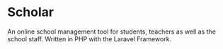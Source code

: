 # Scholar

An online school management tool for students, teachers as well as the school staff. Written in PHP with the Laravel Framework.